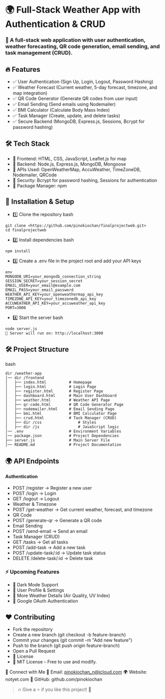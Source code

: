 # 🌍 Full-Stack Weather App with Authentication & CRUD
### 🚀 A full-stack web application with user authentication, weather forecasting, QR code generation, email sending, and task management (CRUD).

## 🔥 Features
* ✅ User Authentication (Sign Up, Login, Logout, Password Hashing)
* ✅ Weather Forecast (Current weather, 5-day forecast, timezone, and map integration)
* ✅ QR Code Generator (Generate QR codes from user input)
* ✅ Email Sending (Send emails using Nodemailer)
* ✅ BMI Calculator (Calculate Body Mass Index)
* ✅ Task Manager (Create, update, and delete tasks)
* ✅ Secure Backend (MongoDB, Express.js, Sessions, Bcrypt for password hashing)

## 🛠 Tech Stack
* 🔹 Frontend: HTML, CSS, JavaScript, Leaflet.js for map
* 🔹 Backend: Node.js, Express.js, MongoDB, Mongoose
* 🔹 APIs Used: OpenWeatherMap, AccuWeather, TimeZoneDB, Nodemailer, QRCode
* 🔹 Security: Bcrypt for password hashing, Sessions for authentication
* 🔹 Package Manager: npm

## 🚀 Installation & Setup
* 1️⃣ Clone the repository
bash
```
git clone <https://github.com/pinokiochan/finalprojectweb.git>
cd finalprojectweb
```
* 2️⃣ Install dependencies
bash
```
npm install
```
* 3️⃣ Create a .env file in the project root and add your API keys
```
env
MONGODB_URI=your_mongodb_connection_string
SESSION_SECRET=your_session_secret
EMAIL_USER=your_email@example.com
EMAIL_PASS=your_email_password
WEATHER_API_KEY=your_openweathermap_api_key
TIMEZONE_API_KEY=your_timezonedb_api_key
ACCUWEATHER_API_KEY=your_accuweather_api_key
PORT=3000
```
* 4️⃣ Start the server
bash
```
node server.js
🔹 Server will run on: http://localhost:3000
```
## 🛠 Project Structure
bash
```
dir /weather-app
│── dir /frontend
│   ├── index.html          # Homepage
│   ├── login.html          # Login Page
│   ├── register.html       # Register Page
│   ├── dashboard.html      # Main User Dashboard
│   ├── weather.html        # Weather API Page
│   ├── qr-code.html        # QR Code Generator Page
│   ├── nodemailer.html     # Email Sending Page
│   ├── bmi.html            # BMI Calculator Page
│   ├── crud.html           # Task Manager (CRUD)
│   ├── dir /css                # Styles
│   ├── dir /js                 # JavaScript logic
│── .env                    # Environment Variables
│── package.json            # Project Dependencies
├── server.js               # Main Server File
│── README.md               # Project Documentation
```
## 🌍 API Endpoints
#### Authentication
* POST /register → Register a new user
* POST /login → Login
* GET /logout → Logout
* Weather & Timezone
* POST /get-weather → Get current weather, forecast, and timezone
* QR Code
* POST /generate-qr → Generate a QR code
* Email Sending
* POST /send-email → Send an email
* Task Manager (CRUD)
* GET /tasks → Get all tasks
* POST /add-task → Add a new task
* POST /update-task/:id → Update task status
* DELETE /delete-task/:id → Delete task

### ⚡ Upcoming Features
* 🔹 Dark Mode Support
* 🔹 User Profile & Settings
* 🔹 More Weather Details (Air Quality, UV Index)
* 🔹 Google OAuth Authentication

## ❤️ Contributing
* Fork the repository
* Create a new branch (git checkout -b feature-branch)
* Commit your changes (git commit -m "Add new feature")
* Push to the branch (git push origin feature-branch)
* Open a Pull Request
* 📜 License
* 📝 MIT License – Free to use and modify.

🤝 Connect with Me
📧 Email: pinokiochan_n@icloud.com
🌍 Website: notyet.com
🚀 GitHub: github.com/pinokiochan

>🔥 Give a ⭐ if you like this project! 🚀







